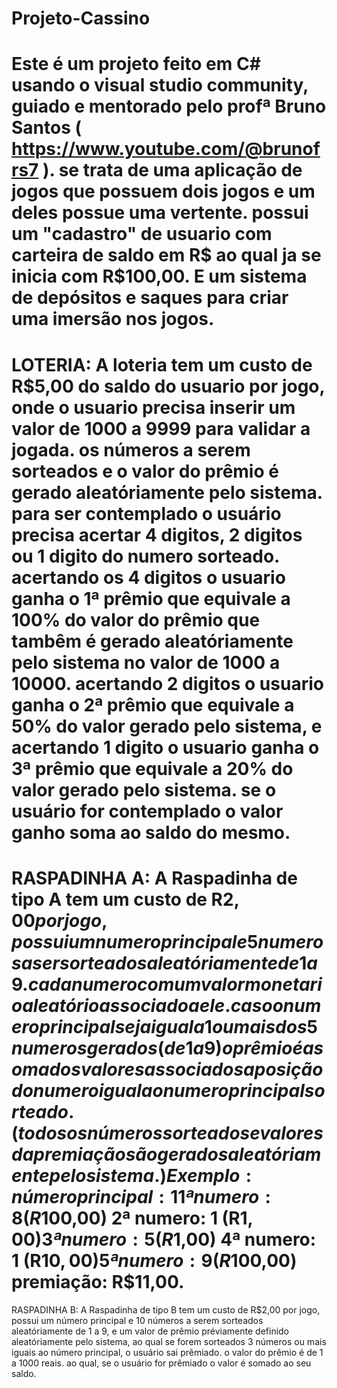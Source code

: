 # Projeto-Cassino
Este é um projeto feito em C# usando o visual studio community, guiado e mentorado pelo profª Bruno Santos ( https://www.youtube.com/@brunofrs7 ).
se trata de uma aplicação de jogos que possuem dois jogos e um deles possue uma vertente.
possui um "cadastro" de usuario com carteira de saldo em R$ ao qual ja se inicia com R$100,00. E um sistema de depósitos e saques para criar uma imersão nos jogos.
===============================================================================
LOTERIA: A loteria tem um custo de R$5,00 do saldo do usuario por jogo, onde o usuario precisa inserir um valor de 1000 a 9999 para validar a jogada.
os números a serem sorteados e o valor do prêmio é gerado aleatóriamente pelo sistema.
para ser contemplado o usuário precisa acertar 4 digitos, 2 digitos ou 1 digito do numero sorteado.
acertando os 4 digitos o usuario ganha o 1ª prêmio que equivale a 100% do valor do prêmio que tambêm é gerado aleatóriamente pelo sistema no valor de 1000 a 10000.
acertando 2 digitos o usuario ganha o 2ª prêmio que equivale a 50% do valor gerado pelo sistema, e acertando 1 digito o usuario ganha o 3ª prêmio que equivale a 20% do valor gerado pelo sistema.
se o usuário for contemplado o valor ganho soma ao saldo do mesmo.
===============================================================================
RASPADINHA A: A Raspadinha de tipo A tem um custo de R$2,00 por jogo, possui um numero principal e 5 numeros a ser sorteados aleatóriamente de 1 a 9.
cada numero com um valor monetario aleatório associado a ele.
caso o numero principal seja igual a 1 ou mais dos 5 numeros gerados (de 1 a 9) o prêmio é a soma dos valores associados a posição do numero igual ao numero principal sorteado.
(todos os números sorteados e valores da premiação são gerados aleatóriamente pelo sistema.)
Exemplo: número principal: 1
	1ª numero: 8 (R$100,00)
	2ª numero: 1 (R$1,00)
	3ª numero: 5 (R$1,00)
	4ª numero: 1 (R$10,00)
	5ª numero: 9 (R$100,00)
	premiação: R$11,00.
===============================================================================
RASPADINHA B: A Raspadinha de tipo B tem um custo de R$2,00 por jogo, possui um número principal e 10 números a serem sorteados aleatóriamente de 1 a 9, e um valor de prêmio
préviamente definido aleatóriamente pelo sistema, ao qual se forem sorteados 3 números ou mais iguais ao número principal, o usuário sai prêmiado.
o valor do prêmio é de 1 a 1000 reais. ao qual, se o usuário for prêmiado o valor é somado ao seu saldo.
